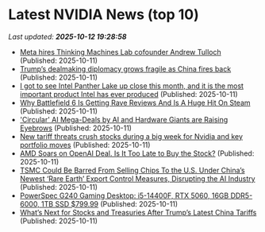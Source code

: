 # Latest NVIDIA News (top 10)
_Last updated: **2025-10-12 19:28:58**_

- [Meta hires Thinking Machines Lab cofounder Andrew Tulloch](https://economictimes.indiatimes.com/tech/artificial-intelligence/meta-hires-thinking-machines-lab-cofounder-andrew-tulloch/articleshow/124489605.cms) (Published: 2025-10-11)
- [Trump’s dealmaking diplomacy grows fragile as China fires back](https://economictimes.indiatimes.com/news/international/global-trends/trumps-dealmaking-diplomacy-grows-fragile-as-china-fires-back/articleshow/124489246.cms) (Published: 2025-10-11)
- [I got to see Intel Panther Lake up close this month, and it is the most important product Intel has ever produced](https://www.techradar.com/computing/i-got-to-see-intel-panther-lake-up-close-this-month-and-it-might-be-the-most-important-product-intel-has-ever-produced) (Published: 2025-10-11)
- [Why Battlefield 6 Is Getting Rave Reviews And Is A Huge Hit On Steam](https://hothardware.com/news/why-battlefield-6-is-getting-rave-reviews-and-is-a-huge-hit-on-steam) (Published: 2025-10-11)
- ['Circular' AI Mega-Deals by AI and Hardware Giants are Raising Eyebrows](https://slashdot.org/story/25/10/11/1819237/circular-ai-mega-deals-by-ai-and-hardware-giants-are-raising-eyebrows) (Published: 2025-10-11)
- [New tariff threats crush stocks during a big week for Nvidia and key portfolio moves](https://biztoc.com/x/e895e043f4ad5b34) (Published: 2025-10-11)
- [AMD Soars on OpenAI Deal. Is It Too Late to Buy the Stock?](https://biztoc.com/x/d41e2d2dae276532) (Published: 2025-10-11)
- [TSMC Could Be Barred From Selling Chips To the U.S. Under China’s Newest ‘Rare Earth’ Export Control Measures, Disrupting the AI Industry](https://wccftech.com/tsmc-could-be-barred-from-selling-chips-to-the-us-under-china-rare-earths-export-control/) (Published: 2025-10-11)
- [PowerSpec G240 Gaming Desktop: i5-14400F, RTX 5060, 16GB DDR5-6000, 1TB SSD $799.99](https://slickdeals.net/f/18691393-powerspec-g240-gaming-desktop-i5-14400f-rtx-5060-16gb-ddr5-6000-1tb-ssd-799-99) (Published: 2025-10-11)
- [What’s Next for Stocks and Treasuries After Trump’s Latest China Tariffs](https://biztoc.com/x/583b1129d6084535) (Published: 2025-10-11)
